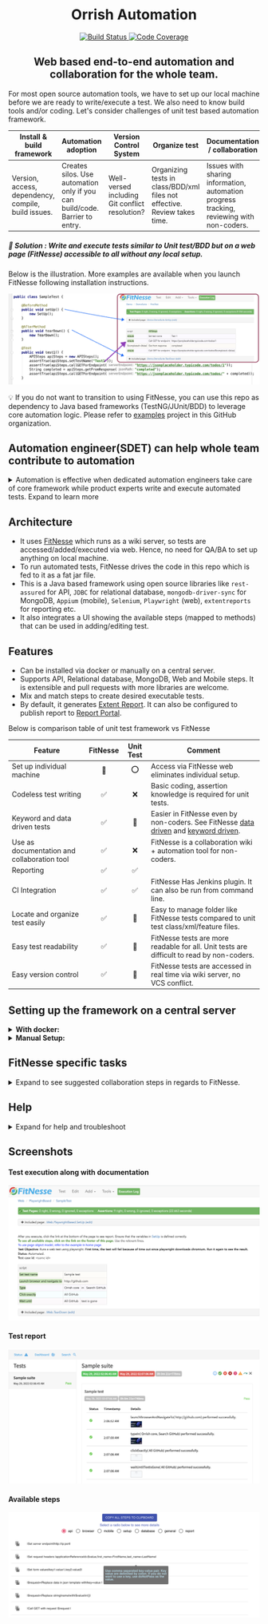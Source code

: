 <h1 align="center">Orrish Automation</h1>
<p align="center">
    <a href="https://github.com/Orrish-Automation/orrish-core/actions/workflows/workflow.yml">
      <img alt="Build Status" src="https://github.com/Orrish-Automation/orrish-core/actions/workflows/workflow.yml/badge.svg" />
    </a>
    <a href="https://codecov.io/gh/Orrish-Automation/orrish-core">
      <img alt="Code Coverage" src="https://codecov.io/gh/Orrish-Automation/orrish-core/branch/main/graph/badge.svg" />
    </a>
</p>
<h2 align="center">Web based end-to-end automation and collaboration for the whole team.</h2>

For most open source automation tools, we have to set up our local machine before we are ready to write/execute a test. We also need to know build tools and/or coding. Let's consider challenges of unit test based automation framework. 

| Install & build framework | Automation adoption | Version Control System | Organize test | Documentation / collaboration |
| --- | --- |  --- | --- | --- |
| Version, access, dependency, compile, build issues. | Creates silos. Use automation only if you can build/code. Barrier to entry. | Well-versed including Git conflict resolution? | Organizing tests in class/BDD/xml files not effective. Review takes time. | Issues with sharing information, automation progress tracking, reviewing with non-coders. |

##### :key: Solution : Write and execute tests similar to Unit test/BDD but on a web page (FitNesse) accessible to all without any local setup.
Below is the illustration. More examples are available when you launch FitNesse following installation instructions.

![Unit Test To FitNesse](https://github.com/Orrish-Automation/orrish-core/blob/main/UnitTestToFitNesseTestCase.png?raw=true)

:bulb: If you do not want to transition to using FitNesse, you can use this repo as dependency to Java based frameworks (TestNG/JUnit/BDD) to leverage core automation logic. Please refer to [examples](https://github.com/Orrish-Automation/examples) project in this GitHub organization.

## Automation engineer(SDET) can help whole team contribute to automation

<details>
<summary>Automation is effective when dedicated automation engineers take care of core framework while product experts write and execute automated tests. Expand to learn more</summary>
<br>For successful test automation, it is important that product experts (QA, business users, non-coders, customer support etc.) are able to write, manage and execute tests without setting up their machines. This will allow automation engineers to spend time on automation framework and other framework development activities.

| QA / Business users / Non-coder | SDET / Automation Engineer | 
| --- | --- |
| Product expert, understand product features well. | Implement good coding principles/design patterns, R&D on evolving tech stack. Extend/maintain automation framework code - good coding knowledge needed. |
| Clarify, document, write and execute automated tests, analyze failures | Train team members to write/execute their own automated tests, train in analyzing test failure root cause. |  
| Exploratory test and manual execution of not automated tests. |  Setup and maintain automation infrastructure and CI integration - good scripting/DevOps skill needed. |
| Manage test data and test environment with help from various other teams. | Develop tools for task automation, process automation, data generation, data cleanup, mock servers etc. |
</details>

## Architecture
* It uses [FitNesse](http://fitnesse.org) which runs as a wiki server, so tests are accessed/added/executed via web. Hence, no need for QA/BA to set up anything on local machine.
* To run automated tests, FitNesse drives the code in this repo which is fed to it as a fat jar file.
* This is a Java based framework using open source libraries like `rest-assured` for API, `JDBC` for relational database, `mongodb-driver-sync` for MongoDB, `Appium` (mobile), `Selenium`, `Playwright` (web), `extentreports` for reporting etc.
* It also integrates a UI showing the available steps (mapped to methods) that can be used in adding/editing test.

## Features

* Can be installed via docker or manually on a central server.
* Supports API, Relational database, MongoDB, Web and Mobile steps. It is extensible and pull requests with more libraries are welcome.
* Mix and match steps to create desired executable tests.
* By default, it generates [Extent Report](https://github.com/extent-framework/extentreports-java). It can also be configured to publish report to [Report Portal](https://reportportal.io/).

Below is comparison table of unit test framework vs FitNesse

| Feature | FitNesse | Unit Test | Comment |
|   ---   |  :---:   |   :---:   |   ---   |
| Set up individual machine | :tada: | :o: |  Access via FitNesse web eliminates individual setup. |
| Codeless test writing | :white_check_mark: | :x: | Basic coding, assertion knowledge is required for unit tests. | 
| Keyword and data driven tests | :white_check_mark:  | :dart: | Easier in FitNesse even by non-coders. See FitNesse [data driven](http://fitnesse.org/FitNesse.UserGuide.WritingAcceptanceTests.SliM.DecisionTable) and [keyword driven](http://fitnesse.org/FitNesse.UserGuide.WritingAcceptanceTests.SliM.ScriptTable). |
| Use as documentation and collaboration tool |:white_check_mark: | :x: | FitNesse is a collaboration wiki + automation tool for non-coders.
| Reporting |:white_check_mark: | :white_check_mark: |
| CI Integration | :white_check_mark: | :white_check_mark: | FitNesse Has Jenkins plugin. It can also be run from command line. |
| Locate and organize test easily | :white_check_mark: |:dart: | Easy to manage folder like FitNesse tests compared to unit test class/xml/feature files. |
| Easy test readability | :white_check_mark: | :dart: | FitNesse tests are more readable for all. Unit tests are difficult to read by non-coders. |
| Easy version control | :white_check_mark: | :dart: | FitNesse tests are accessed in real time via wiki server, no VCS conflict.

## Setting up the framework on a central server

<details>
<summary><b>With docker:</b></summary>

- The easiest way to set up is via docker with below command. Access the automation server on the port you specified in below command.

  `docker run -p <your_desired_port>:80 suratdas/orrish-core:1.0.3`
</details>

<details>
<summary><b>Manual Setup:</b></summary>

If you don't have docker installed or if you want to setup manually, follow below process
  - Clone/download this repo.
  - Run `pushJarAndStartFitnesse.sh` If the port 80 is already in use or if you want to start manually, refer the help section.
</details>
  
## FitNesse specific tasks

<details>
<summary>Expand to see suggested collaboration steps in regards to FitNesse.</summary>

| QA / Business users | SDET / Automation Engineer | 
| --- | --- |
| Be aware of the methods available through FitNesse web UI. Using those methods, write executable test cases in a folder like structure in FitNesse. | Setup automation server for all teams. Set up multiple servers based on needs. Train QA member to write FitNesse tests. |
| For web/mobile tests, learn to find DOM locator to be included in the test case. | Periodic commit of test cases in version control. Check help section for details. |
| Execute tests, analyze report. | Modify code based on team specific requirement. Check help section for details. |
| Use this tool as documentation and collaboration. | Integrate tests in continuous integration environment (There is Jenkins plugin for FitNesse). |
</details>

## Help

<details>
<summary>Expand for help and troubleshoot</summary>

* All tests will be stored as plain text file under FitNesseRoot folder. If you use docker to run automation server, you may want to use `docker cp <container_id>:/app/FitNesseRoot .` command to transfer tests from the container to your host machine. Commit them periodically to your version control system.
* If existing methods are not sufficient, feel free to raise a pull request. You can also modify code, create a jar file with command `mvn compile assembly:single`, rename the jar to `orrish-core.jar` and place it under `target` folder. If using docker container, use command `docker cp target/*.jar <container_id>:/app/target` 
* Update code and start FitNesse manually : 
    - Download [FitNesse Jar](http://fitnesse.org) and place it in the location where you cloned this repo.
    - Create a fat jar from this repo with the command `mvn compile assembly:single`. Rename the created jar to orrish-core.jar and move it under ```target``` folder in the cloned location.
    - Run command `java -jar fitnesse-standalone.jar -p <desired_port>` and access the server on the port you specified in this command.
* Add new area in available steps : Navigate to FitNesseRoot/files/all-steps.json and add the areas here. Remember to update steps described here. 
* Update steps in available steps : In FitNesse homepage, you will find a link to update/add steps. 
</details>

## Screenshots
#### Test execution along with documentation
![Test Case Execution](https://github.com/Orrish-Automation/orrish-core/blob/main/TestCase.png?raw=true)
#### Test report
![Test Report](https://github.com/Orrish-Automation/orrish-core/blob/main/TestReport.png?raw=true)
#### Available steps
![Available Steps](https://github.com/Orrish-Automation/orrish-core/blob/main/AvailableSteps.png?raw=true)
